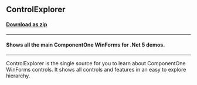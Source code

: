 ## ControlExplorer
#### [Download as zip](https://minhaskamal.github.io/DownGit/#/home?url=https://github.com/GrapeCity/ComponentOne-WinForms-Samples/tree/master/Core/WinForms/CS/ControlExplorer)
____
#### Shows all the main ComponentOne WinForms for .Net 5 demos.
____
ControlExplorer is the single source for you to learn about ComponentOne WinForms controls.
It shows all controls and features in an easy to explore hierarchy.
